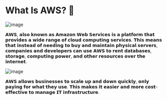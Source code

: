 # What Is AWS? 💭
![image](https://github.com/user-attachments/assets/f6f3f0da-f1e9-416c-8598-fde65984bf6a)

𝗔𝗪𝗦, 𝗮𝗹𝘀𝗼 𝗸𝗻𝗼𝘄𝗻 𝗮𝘀 𝗔𝗺𝗮𝘇𝗼𝗻 𝗪𝗲𝗯 𝗦𝗲𝗿𝘃𝗶𝗰𝗲𝘀 𝗶𝘀 𝗮 𝗽𝗹𝗮𝘁𝗳𝗼𝗿𝗺 𝘁𝗵𝗮𝘁 𝗽𝗿𝗼𝘃𝗶𝗱𝗲𝘀 𝗮 𝘄𝗶𝗱𝗲 𝗿𝗮𝗻𝗴𝗲 𝗼𝗳 𝗰𝗹𝗼𝘂𝗱 𝗰𝗼𝗺𝗽𝘂𝘁𝗶𝗻𝗴 𝘀𝗲𝗿𝘃𝗶𝗰𝗲𝘀. 𝗧𝗵𝗶𝘀 𝗺𝗲𝗮𝗻𝘀 𝘁𝗵𝗮𝘁 𝗶𝗻𝘀𝘁𝗲𝗮𝗱 𝗼𝗳 𝗻𝗲𝗲𝗱𝗶𝗻𝗴 𝘁𝗼 𝗯𝘂𝘆 𝗮𝗻𝗱 𝗺𝗮𝗶𝗻𝘁𝗮𝗶𝗻 𝗽𝗵𝘆𝘀𝗶𝗰𝗮𝗹 𝘀𝗲𝗿𝘃𝗲𝗿𝘀, 𝗰𝗼𝗺𝗽𝗮𝗻𝗶𝗲𝘀 𝗮𝗻𝗱 𝗱𝗲𝘃𝗲𝗹𝗼𝗽𝗲𝗿𝘀 𝗰𝗮𝗻 𝘂𝘀𝗲 𝗔𝗪𝗦 𝘁𝗼 𝗿𝗲𝗻𝘁 𝗱𝗮𝘁𝗮𝗯𝗮𝘀𝗲𝘀, 𝘀𝘁𝗼𝗿𝗮𝗴𝗲, 𝗰𝗼𝗺𝗽𝘂𝘁𝗶𝗻𝗴 𝗽𝗼𝘄𝗲𝗿, 𝗮𝗻𝗱 𝗼𝘁𝗵𝗲𝗿 𝗿𝗲𝘀𝗼𝘂𝗿𝗰𝗲𝘀 𝗼𝘃𝗲𝗿 𝘁𝗵𝗲 𝗶𝗻𝘁𝗲𝗿𝗻𝗲𝘁. 

![image](https://github.com/user-attachments/assets/dc50a5f1-7c2f-4bbe-a810-5b7ae88570d1)

𝗔𝗪𝗦 𝗮𝗹𝗹𝗼𝘄𝘀 𝗯𝘂𝘀𝗶𝗻𝗲𝘀𝘀𝗲𝘀 𝘁𝗼 𝘀𝗰𝗮𝗹𝗲 𝘂𝗽 𝗮𝗻𝗱 𝗱𝗼𝘄𝗻 𝗾𝘂𝗶𝗰𝗸𝗹𝘆, 𝗼𝗻𝗹𝘆 𝗽𝗮𝘆𝗶𝗻𝗴 𝗳𝗼𝗿 𝘄𝗵𝗮𝘁 𝘁𝗵𝗲𝘆 𝘂𝘀𝗲. 𝗧𝗵𝗶𝘀 𝗺𝗮𝗸𝗲𝘀 𝗶𝘁 𝗲𝗮𝘀𝗶𝗲𝗿 𝗮𝗻𝗱 𝗺𝗼𝗿𝗲 𝗰𝗼𝘀𝘁-𝗲𝗳𝗳𝗲𝗰𝘁𝗶𝘃𝗲 𝘁𝗼 𝗺𝗮𝗻𝗮𝗴𝗲 𝗜𝗧 𝗶𝗻𝗳𝗿𝗮𝘀𝘁𝗿𝘂𝗰𝘁𝘂𝗿𝗲.
